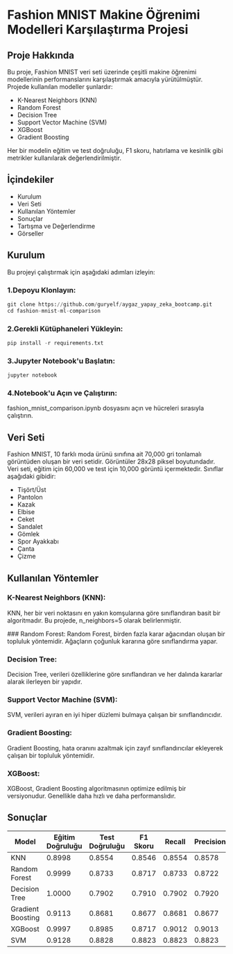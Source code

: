 # Fashion MNIST Makine Öğrenimi Modelleri Karşılaştırma Projesi

## Proje Hakkında
  Bu proje, Fashion MNIST veri seti üzerinde çeşitli makine öğrenimi modellerinin performanslarını karşılaştırmak amacıyla yürütülmüştür. Projede kullanılan modeller şunlardır:

- K-Nearest Neighbors (KNN)
- Random Forest
- Decision Tree
- Support Vector Machine (SVM)
- XGBoost
- Gradient Boosting

Her bir modelin eğitim ve test doğruluğu, F1 skoru, hatırlama ve kesinlik gibi metrikler kullanılarak değerlendirilmiştir.


## İçindekiler

- Kurulum
- Veri Seti
- Kullanılan Yöntemler
- Sonuçlar
- Tartışma ve Değerlendirme
- Görseller

## Kurulum

Bu projeyi çalıştırmak için aşağıdaki adımları izleyin:

### 1.Depoyu Klonlayın:

```python
git clone https://github.com/guryelf/aygaz_yapay_zeka_bootcamp.git
cd fashion-mnist-ml-comparison

```
### 2.Gerekli Kütüphaneleri Yükleyin:

```python
pip install -r requirements.txt
```

### 3.Jupyter Notebook'u Başlatın:

```python
jupyter notebook
```
### 4.Notebook'u Açın ve Çalıştırın:

fashion_mnist_comparison.ipynb dosyasını açın ve hücreleri sırasıyla çalıştırın.

## Veri Seti

Fashion MNIST, 10 farklı moda ürünü sınıfına ait 70,000 gri tonlamalı görüntüden oluşan bir veri setidir. Görüntüler 28x28 piksel boyutundadır. Veri seti, eğitim için 60,000 ve test için 10,000 görüntü içermektedir. Sınıflar aşağıdaki gibidir:

- Tişört/Üst
- Pantolon
- Kazak
- Elbise
- Ceket
- Sandalet
- Gömlek
- Spor Ayakkabı
- Çanta
- Çizme

## Kullanılan Yöntemler

### K-Nearest Neighbors (KNN):
KNN, her bir veri noktasını en yakın komşularına göre sınıflandıran basit bir algoritmadır. Bu projede, n_neighbors=5 olarak belirlenmiştir.

### Random Forest:
Random Forest, birden fazla karar ağacından oluşan bir topluluk yöntemidir. Ağaçların çoğunluk kararına göre sınıflandırma yapar.

### Decision Tree:
Decision Tree, verileri özelliklerine göre sınıflandıran ve her dalında kararlar alarak ilerleyen bir yapıdır.

### Support Vector Machine (SVM):
SVM, verileri ayıran en iyi hiper düzlemi bulmaya çalışan bir sınıflandırıcıdır.

### Gradient Boosting:
Gradient Boosting, hata oranını azaltmak için zayıf sınıflandırıcılar ekleyerek çalışan bir topluluk yöntemidir.

### XGBoost:
XGBoost, Gradient Boosting algoritmasının optimize edilmiş bir versiyonudur. Genellikle daha hızlı ve daha performanslıdır.

## Sonuçlar

| Model | Eğitim Doğruluğu | Test Doğruluğu | F1 Skoru | Recall | Precision |
|----------|----------|----------|----------|----------|----------|
| KNN | 0.8998 | 0.8554 | 0.8546 | 0.8554 | 0.8578 |
| Random Forest | 0.9999 | 0.8733 | 0.8717 | 0.8733 | 0.8722 |
| Decision Tree | 1.0000 | 0.7902 | 0.7910 | 0.7902 | 0.7920 |
| Gradient Boosting | 0.9113 | 0.8681 | 0.8677 | 0.8681 | 0.8677 |
| XGBoost | 0.9997 | 0.8985 | 0.8717 | 0.9012 | 0.9013 |
| SVM | 0.9128 | 0.8828 | 0.8823 | 0.8823 | 0.8823 |

